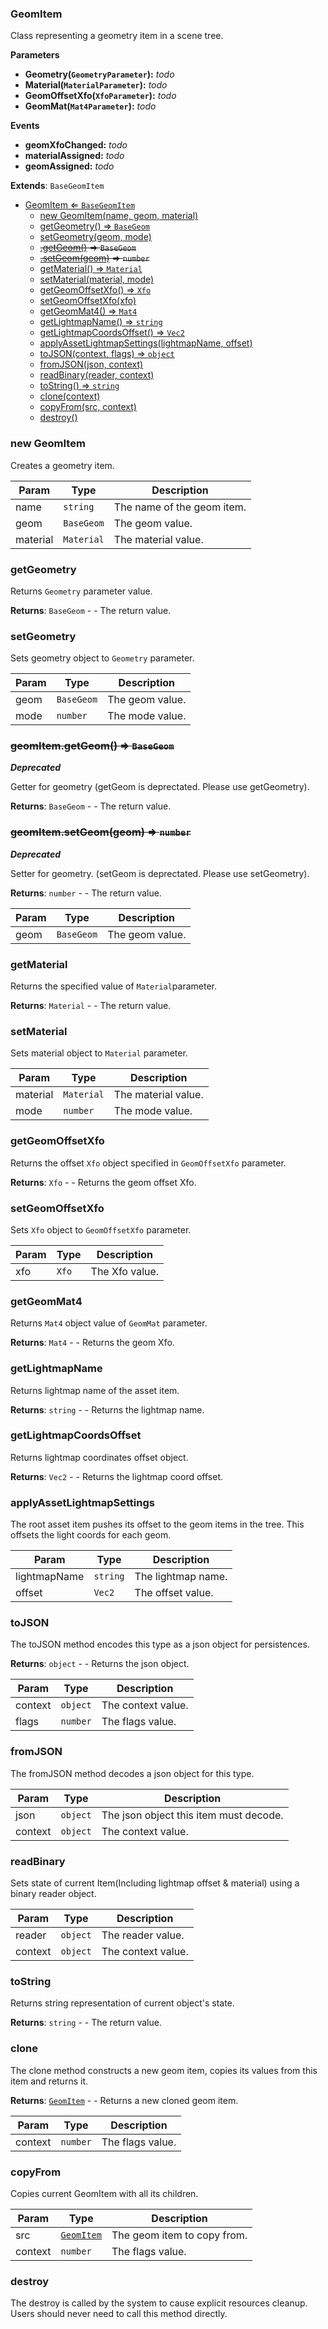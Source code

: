 <a name="GeomItem"></a>

### GeomItem 
Class representing a geometry item in a scene tree.

**Parameters**
* **Geometry(`GeometryParameter`):** _todo_
* **Material(`MaterialParameter`):** _todo_
* **GeomOffsetXfo(`XfoParameter`):** _todo_
* **GeomMat(`Mat4Parameter`):** _todo_

**Events**
* **geomXfoChanged:** _todo_
* **materialAssigned:** _todo_
* **geomAssigned:** _todo_


**Extends**: <code>BaseGeomItem</code>  

* [GeomItem ⇐ <code>BaseGeomItem</code>](#GeomItem)
    * [new GeomItem(name, geom, material)](#new-GeomItem)
    * [getGeometry() ⇒ <code>BaseGeom</code>](#getGeometry)
    * [setGeometry(geom, mode)](#setGeometry)
    * ~~[.getGeom()](#GeomItem+getGeom) ⇒ <code>BaseGeom</code>~~
    * ~~[.setGeom(geom)](#GeomItem+setGeom) ⇒ <code>number</code>~~
    * [getMaterial() ⇒ <code>Material</code>](#getMaterial)
    * [setMaterial(material, mode)](#setMaterial)
    * [getGeomOffsetXfo() ⇒ <code>Xfo</code>](#getGeomOffsetXfo)
    * [setGeomOffsetXfo(xfo)](#setGeomOffsetXfo)
    * [getGeomMat4() ⇒ <code>Mat4</code>](#getGeomMat4)
    * [getLightmapName() ⇒ <code>string</code>](#getLightmapName)
    * [getLightmapCoordsOffset() ⇒ <code>Vec2</code>](#getLightmapCoordsOffset)
    * [applyAssetLightmapSettings(lightmapName, offset)](#applyAssetLightmapSettings)
    * [toJSON(context, flags) ⇒ <code>object</code>](#toJSON)
    * [fromJSON(json, context)](#fromJSON)
    * [readBinary(reader, context)](#readBinary)
    * [toString() ⇒ <code>string</code>](#toString)
    * [clone(context)](#clone)
    * [copyFrom(src, context)](#copyFrom)
    * [destroy()](#destroy)

<a name="new_GeomItem_new"></a>

### new GeomItem
Creates a geometry item.


| Param | Type | Description |
| --- | --- | --- |
| name | <code>string</code> | The name of the geom item. |
| geom | <code>BaseGeom</code> | The geom value. |
| material | <code>Material</code> | The material value. |

<a name="GeomItem+getGeometry"></a>

### getGeometry
Returns `Geometry` parameter value.


**Returns**: <code>BaseGeom</code> - - The return value.  
<a name="GeomItem+setGeometry"></a>

### setGeometry
Sets geometry object to `Geometry` parameter.



| Param | Type | Description |
| --- | --- | --- |
| geom | <code>BaseGeom</code> | The geom value. |
| mode | <code>number</code> | The mode value. |

<a name="GeomItem+getGeom"></a>

### ~~geomItem.getGeom() ⇒ <code>BaseGeom</code>~~
***Deprecated***

Getter for geometry (getGeom is deprectated. Please use getGeometry).


**Returns**: <code>BaseGeom</code> - - The return value.  
<a name="GeomItem+setGeom"></a>

### ~~geomItem.setGeom(geom) ⇒ <code>number</code>~~
***Deprecated***

Setter for geometry. (setGeom is deprectated. Please use setGeometry).


**Returns**: <code>number</code> - - The return value.  

| Param | Type | Description |
| --- | --- | --- |
| geom | <code>BaseGeom</code> | The geom value. |

<a name="GeomItem+getMaterial"></a>

### getMaterial
Returns the specified value of `Material`parameter.


**Returns**: <code>Material</code> - - The return value.  
<a name="GeomItem+setMaterial"></a>

### setMaterial
Sets material object to `Material` parameter.



| Param | Type | Description |
| --- | --- | --- |
| material | <code>Material</code> | The material value. |
| mode | <code>number</code> | The mode value. |

<a name="GeomItem+getGeomOffsetXfo"></a>

### getGeomOffsetXfo
Returns the offset `Xfo` object specified in `GeomOffsetXfo` parameter.


**Returns**: <code>Xfo</code> - - Returns the geom offset Xfo.  
<a name="GeomItem+setGeomOffsetXfo"></a>

### setGeomOffsetXfo
Sets `Xfo` object to `GeomOffsetXfo` parameter.



| Param | Type | Description |
| --- | --- | --- |
| xfo | <code>Xfo</code> | The Xfo value. |

<a name="GeomItem+getGeomMat4"></a>

### getGeomMat4
Returns `Mat4` object value of `GeomMat` parameter.


**Returns**: <code>Mat4</code> - - Returns the geom Xfo.  
<a name="GeomItem+getLightmapName"></a>

### getLightmapName
Returns lightmap name of the asset item.


**Returns**: <code>string</code> - - Returns the lightmap name.  
<a name="GeomItem+getLightmapCoordsOffset"></a>

### getLightmapCoordsOffset
Returns lightmap coordinates offset object.


**Returns**: <code>Vec2</code> - - Returns the lightmap coord offset.  
<a name="GeomItem+applyAssetLightmapSettings"></a>

### applyAssetLightmapSettings
The root asset item pushes its offset to the geom items in the
tree. This offsets the light coords for each geom.



| Param | Type | Description |
| --- | --- | --- |
| lightmapName | <code>string</code> | The lightmap name. |
| offset | <code>Vec2</code> | The offset value. |

<a name="GeomItem+toJSON"></a>

### toJSON
The toJSON method encodes this type as a json object for persistences.


**Returns**: <code>object</code> - - Returns the json object.  

| Param | Type | Description |
| --- | --- | --- |
| context | <code>object</code> | The context value. |
| flags | <code>number</code> | The flags value. |

<a name="GeomItem+fromJSON"></a>

### fromJSON
The fromJSON method decodes a json object for this type.



| Param | Type | Description |
| --- | --- | --- |
| json | <code>object</code> | The json object this item must decode. |
| context | <code>object</code> | The context value. |

<a name="GeomItem+readBinary"></a>

### readBinary
Sets state of current Item(Including lightmap offset & material) using a binary reader object.



| Param | Type | Description |
| --- | --- | --- |
| reader | <code>object</code> | The reader value. |
| context | <code>object</code> | The context value. |

<a name="GeomItem+toString"></a>

### toString
Returns string representation of current object's state.


**Returns**: <code>string</code> - - The return value.  
<a name="GeomItem+clone"></a>

### clone
The clone method constructs a new geom item, copies its values
from this item and returns it.


**Returns**: [<code>GeomItem</code>](#GeomItem) - - Returns a new cloned geom item.  

| Param | Type | Description |
| --- | --- | --- |
| context | <code>number</code> | The flags value. |

<a name="GeomItem+copyFrom"></a>

### copyFrom
Copies current GeomItem with all its children.



| Param | Type | Description |
| --- | --- | --- |
| src | [<code>GeomItem</code>](#GeomItem) | The geom item to copy from. |
| context | <code>number</code> | The flags value. |

<a name="GeomItem+destroy"></a>

### destroy
The destroy is called by the system to cause explicit resources cleanup.
Users should never need to call this method directly.


